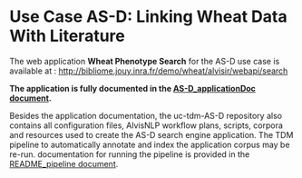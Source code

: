 # Use Case AS-D: Linking Wheat Data With Literature


The web application **Wheat Phenotype Search** for the AS-D use case is available at : http://bibliome.jouy.inra.fr/demo/wheat/alvisir/webapi/search

**The application is fully documented in the [AS-D_applicationDoc document](AS-D_applicationDoc.adoc).**

Besides the application documentation, the uc-tdm-AS-D repository also contains all configuration files, AlvisNLP workflow plans, scripts, corpora and resources used to create the AS-D search engine application. The TDM pipeline to automatically annotate and index the application corpus may be re-run. documentation for running the pipeline is provided in the [README_pipeline document](README_pipeline.md).

